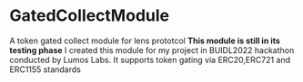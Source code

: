 # GatedCollectModule
A token gated collect module for lens prototcol
**This module is still in its testing phase**
I created this module for my project in BUIDL2022 hackathon conducted by Lumos Labs.
It supports token gating via ERC20,ERC721 and ERC1155 standards
